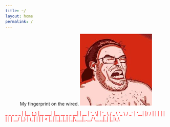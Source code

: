 ```yaml
---
title: ~/
layout: home
permalink: /
---
```

<p align="center">My fingerprint on the wired.
<img src="./index.jpeg">
<p style="color: red">
                  _     _ _          _                _    
                 | |__ (_) |__   ___| |__   __ _ _ __| | __
                 | '_ \| | '_ \ / _ \ '_ \ / _` | '__| |/ /
                 | | | | | | | |  __/ |_) | (_| | |  |   < 
                 |_| |_|_|_| |_|\___|_.__/ \__,_|_|  |_|\_\
</p>
</p>
